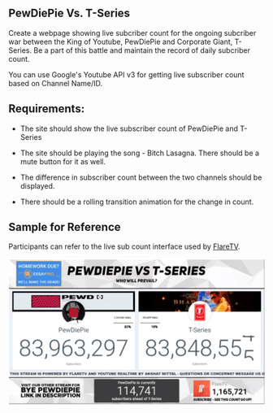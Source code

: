 ## PewDiePie Vs. T-Series

Create a webpage showing live subcriber count for the ongoing subcriber war between the King of Youtube, PewDiePie and Corporate Giant, T-Series. Be a part of this battle and maintain the record of daily subcriber count.

You can use Google's Youtube API v3 for getting live subscriber count based on Channel Name/ID. 

## Requirements:
* The site should show the live subscriber count of PewDiePie and T-Series

* The site should be playing the song - Bitch Lasagna. There should be a mute button for it as well.

* The difference in subscriber count between the two channels should be displayed.

* There should be a rolling transition animation for the change in count.

## Sample for Reference

Participants can refer to the live sub count interface used by [FlareTV](https://www.youtube.com/watch?v=dAx1wXmpTdM).

![sample](static/subcount.png)